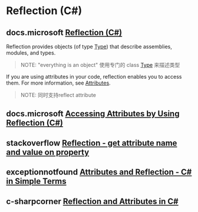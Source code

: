 # Reflection (C#)



## docs.microsoft [Reflection (C#)](https://docs.microsoft.com/en-us/dotnet/csharp/programming-guide/concepts/reflection)

Reflection provides objects (of type [Type](https://docs.microsoft.com/en-us/dotnet/api/system.type)) that describe assemblies, modules, and types.

> NOTE: "everything is an object" 使用专门的 class [Type](https://docs.microsoft.com/en-us/dotnet/api/system.type) 来描述类型

If you are using attributes in your code, reflection enables you to access them. For more information, see [Attributes](https://docs.microsoft.com/en-us/dotnet/standard/attributes/).

> NOTE: 同时支持reflect attribute

## docs.microsoft [Accessing Attributes by Using Reflection (C#)](https://docs.microsoft.com/en-us/dotnet/csharp/programming-guide/concepts/attributes/accessing-attributes-by-using-reflection)





## stackoverflow [Reflection - get attribute name and value on property](https://stackoverflow.com/questions/6637679/reflection-get-attribute-name-and-value-on-property)

## exceptionnotfound [Attributes and Reflection - C# in Simple Terms](https://exceptionnotfound.net/csharp-in-simple-terms-17-attributes-and-reflection/)

## c-sharpcorner [Reflection and Attributes in C#](https://www.c-sharpcorner.com/UploadFile/ashish_2008/reflection-and-attributes-in-C-Sharp/)

